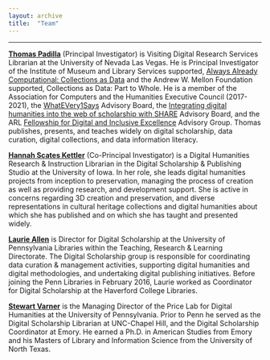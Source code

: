 ```yaml
---
layout: archive
title:  "Team"
---
```

---
[**Thomas Padilla**](http://www.thomaspadilla.org/) (Principal Investigator) is Visiting Digital Research Services Librarian at the University of Nevada Las Vegas. He is Principal Investigator of the Institute of Museum and Library Services supported, [Always Already Computational: Collections as Data](https://collectionsasdata.github.io/) and the Andrew W. Mellon Foundation supported, Collections as Data: Part to Whole. He is a member of the Association for Computers and the Humanities Executive Council (2017-2021), the [WhatEVery1Says](http://we1s.ucsb.edu/) Advisory Board, the [Integrating digital humanities into the web of scholarship with SHARE](https://osf.io/kx2cy/) Advisory Board, and the ARL [Fellowship for Digital and Inclusive Excellence](http://www.arl.org/focus-areas/diversity-equity-and-inclusion/fellowship-digital-inclusive-excellence) Advisory Group. Thomas publishes, presents, and teaches widely on digital scholarship, data curation, digital collections, and data information literacy. 

[**Hannah Scates Kettler**](https://hannahscateskettler.com/) (Co-Principal Investigator) is a Digital Humanities Research & Instruction Librarian in the Digital Scholarship & Publishing Studio at the University of Iowa. In her role, she leads digital humanities projects from inception to preservation, managing the process of creation as well as providing research, and development support. She is active in concerns regarding 3D creation and preservation, and diverse representations in cultural heritage collections and digital humanities about which she has published and on which she has taught and presented widely.

[**Laurie Allen**](http://www.laurieallen.org/) is Director for Digital Scholarship at the University of Pennsylvania Libraries within the Teaching, Research & Learning Directorate. The Digital Scholarship group is responsible for coordinating data curation & management activities, supporting digital humanities and digital methodologies, and undertaking digital publishing initiatives. Before joining the Penn Libraries in February 2016, Laurie worked as Coordinator for Digital Scholarship at the Haverford College Libraries. 

[**Stewart Varner**](https://stewartvarner.com/) is the Managing Director of the Price Lab for Digital Humanities at the University of Pennsylvania. Prior to Penn he served as the Digital Scholarship Librarian at UNC-Chapel Hill, and the Digital Scholarship Coordinator at Emory. He earned a Ph.D. in American Studies from Emory and his Masters of Library and Information Science from the University of North Texas.

